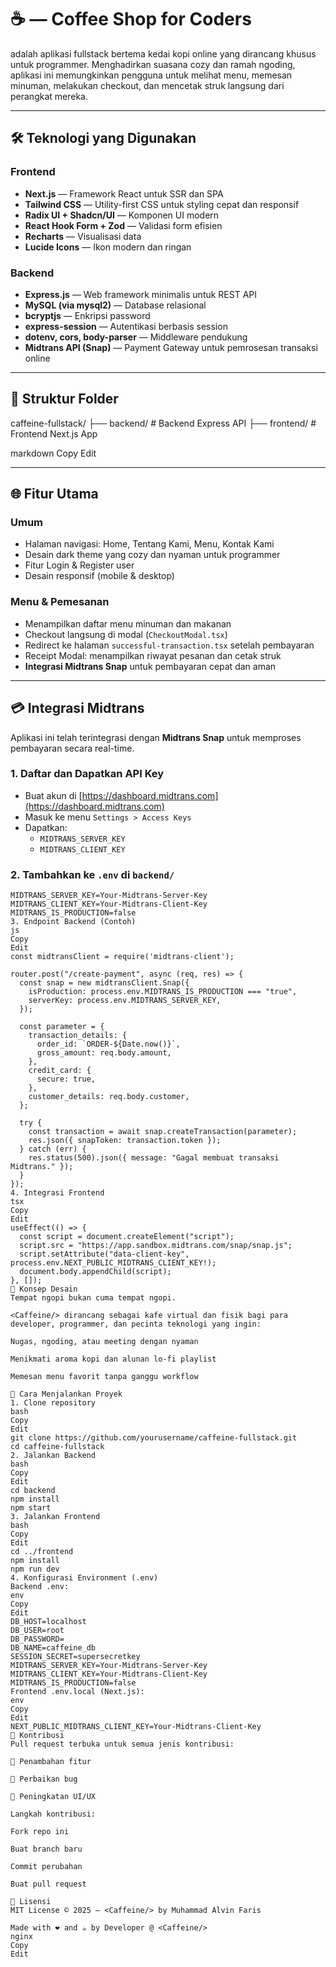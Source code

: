 # ☕<Caffeine/> — Coffee Shop for Coders

**<Caffeine/>** adalah aplikasi fullstack bertema kedai kopi online yang dirancang khusus untuk programmer. Menghadirkan suasana cozy dan ramah ngoding, aplikasi ini memungkinkan pengguna untuk melihat menu, memesan minuman, melakukan checkout, dan mencetak struk langsung dari perangkat mereka.

---

## 🛠️ Teknologi yang Digunakan

### Frontend
- **Next.js** — Framework React untuk SSR dan SPA
- **Tailwind CSS** — Utility-first CSS untuk styling cepat dan responsif
- **Radix UI + Shadcn/UI** — Komponen UI modern
- **React Hook Form + Zod** — Validasi form efisien
- **Recharts** — Visualisasi data
- **Lucide Icons** — Ikon modern dan ringan

### Backend
- **Express.js** — Web framework minimalis untuk REST API
- **MySQL (via mysql2)** — Database relasional
- **bcryptjs** — Enkripsi password
- **express-session** — Autentikasi berbasis session
- **dotenv, cors, body-parser** — Middleware pendukung
- **Midtrans API (Snap)** — Payment Gateway untuk pemrosesan transaksi online

---

## 📁 Struktur Folder

caffeine-fullstack/
├── backend/ # Backend Express API
├── frontend/ # Frontend Next.js App

markdown
Copy
Edit

---

## 🌐 Fitur Utama

### Umum
- Halaman navigasi: Home, Tentang Kami, Menu, Kontak Kami
- Desain dark theme yang cozy dan nyaman untuk programmer
- Fitur Login & Register user
- Desain responsif (mobile & desktop)

### Menu & Pemesanan
- Menampilkan daftar menu minuman dan makanan
- Checkout langsung di modal (`CheckoutModal.tsx`)
- Redirect ke halaman `successful-transaction.tsx` setelah pembayaran
- Receipt Modal: menampilkan riwayat pesanan dan cetak struk
- **Integrasi Midtrans Snap** untuk pembayaran cepat dan aman

---

## 💳 Integrasi Midtrans

Aplikasi ini telah terintegrasi dengan **Midtrans Snap** untuk memproses pembayaran secara real-time.

### 1. Daftar dan Dapatkan API Key
- Buat akun di [https://dashboard.midtrans.com](https://dashboard.midtrans.com)
- Masuk ke menu `Settings > Access Keys`
- Dapatkan:
  - `MIDTRANS_SERVER_KEY`
  - `MIDTRANS_CLIENT_KEY`

### 2. Tambahkan ke `.env` di `backend/`

```env
MIDTRANS_SERVER_KEY=Your-Midtrans-Server-Key
MIDTRANS_CLIENT_KEY=Your-Midtrans-Client-Key
MIDTRANS_IS_PRODUCTION=false
3. Endpoint Backend (Contoh)
js
Copy
Edit
const midtransClient = require('midtrans-client');

router.post("/create-payment", async (req, res) => {
  const snap = new midtransClient.Snap({
    isProduction: process.env.MIDTRANS_IS_PRODUCTION === "true",
    serverKey: process.env.MIDTRANS_SERVER_KEY,
  });

  const parameter = {
    transaction_details: {
      order_id: `ORDER-${Date.now()}`,
      gross_amount: req.body.amount,
    },
    credit_card: {
      secure: true,
    },
    customer_details: req.body.customer,
  };

  try {
    const transaction = await snap.createTransaction(parameter);
    res.json({ snapToken: transaction.token });
  } catch (err) {
    res.status(500).json({ message: "Gagal membuat transaksi Midtrans." });
  }
});
4. Integrasi Frontend
tsx
Copy
Edit
useEffect(() => {
  const script = document.createElement("script");
  script.src = "https://app.sandbox.midtrans.com/snap/snap.js";
  script.setAttribute("data-client-key", process.env.NEXT_PUBLIC_MIDTRANS_CLIENT_KEY!);
  document.body.appendChild(script);
}, []);
🧠 Konsep Desain
Tempat ngopi bukan cuma tempat ngopi.

<Caffeine/> dirancang sebagai kafe virtual dan fisik bagi para developer, programmer, dan pecinta teknologi yang ingin:

Nugas, ngoding, atau meeting dengan nyaman

Menikmati aroma kopi dan alunan lo-fi playlist

Memesan menu favorit tanpa ganggu workflow

🚀 Cara Menjalankan Proyek
1. Clone repository
bash
Copy
Edit
git clone https://github.com/yourusername/caffeine-fullstack.git
cd caffeine-fullstack
2. Jalankan Backend
bash
Copy
Edit
cd backend
npm install
npm start
3. Jalankan Frontend
bash
Copy
Edit
cd ../frontend
npm install
npm run dev
4. Konfigurasi Environment (.env)
Backend .env:
env
Copy
Edit
DB_HOST=localhost
DB_USER=root
DB_PASSWORD=
DB_NAME=caffeine_db
SESSION_SECRET=supersecretkey
MIDTRANS_SERVER_KEY=Your-Midtrans-Server-Key
MIDTRANS_CLIENT_KEY=Your-Midtrans-Client-Key
MIDTRANS_IS_PRODUCTION=false
Frontend .env.local (Next.js):
env
Copy
Edit
NEXT_PUBLIC_MIDTRANS_CLIENT_KEY=Your-Midtrans-Client-Key
🙌 Kontribusi
Pull request terbuka untuk semua jenis kontribusi:

🚀 Penambahan fitur

🐛 Perbaikan bug

🎨 Peningkatan UI/UX

Langkah kontribusi:

Fork repo ini

Buat branch baru

Commit perubahan

Buat pull request

🧾 Lisensi
MIT License © 2025 — <Caffeine/> by Muhammad Alvin Faris

Made with ❤️ and ☕ by Developer @ <Caffeine/>
nginx
Copy
Edit
